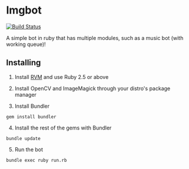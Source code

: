 # Imgbot
[![Build Status](https://travis-ci.org/charagarlnad/imgbot.svg?branch=master)](https://travis-ci.org/charagarlnad/imgbot)

A simple bot in ruby that has multiple modules, such as a music bot (with working queue)!

## Installing

1. Install [RVM](https://rvm.io/rvm/install)  and use Ruby 2.5 or above

2. Install OpenCV and ImageMagick through your distro's package manager

3. Install Bundler

```
gem install bundler
```

4. Install the rest of the gems with Bundler

```
bundle update
```

5. Run the bot

```
bundle exec ruby run.rb
```